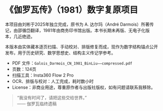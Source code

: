 # 《伽罗瓦传》（1981）数字复原项目

本项目由刘彬于2025年独立完成，原书为 A. 达尔玛（André Darmois）所著传记，由邵循岱翻译，1981年由商务印书馆出版。本书长期未再版、无电子化版本，几近绝迹。

本版本由实体藏本逐页扫描、手动校对、排版修复而成，现作为数字结构锚点公开发布，用于历史研究、数学思想史、结构主义传记学参考。

- PDF 文件：`Galois_Darmois_CN_1981_BinLiu——compressed.pdf`
- 页数：124页
- 扫描工具：Insta360 Flow 2 Pro
- OCR、排版与校对：人工完成，耗时数小时
- License：非商业用途，尊重原作者与出版社版权，如有问题请联系我移除。

> “我没有时间了，请把这些交给世界。”  
> —— 伽罗瓦临终遗稿
